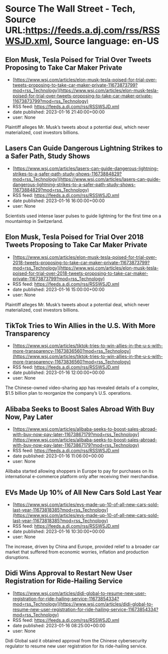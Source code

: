 # Source The Wall Street - Tech, Source URL:https://feeds.a.dj.com/rss/RSSWSJD.xml, Source language: en-US

## Elon Musk, Tesla Poised for Trial Over Tweets Proposing to Take Car Maker Private
 - [https://www.wsj.com/articles/elon-musk-tesla-poised-for-trial-over-tweets-proposing-to-take-car-maker-private-11673873799?mod=rss_Technology](https://www.wsj.com/articles/elon-musk-tesla-poised-for-trial-over-tweets-proposing-to-take-car-maker-private-11673873799?mod=rss_Technology)
 - RSS feed: https://feeds.a.dj.com/rss/RSSWSJD.xml
 - date published: 2023-01-16 21:40:00+00:00
 - user: None

Plaintiff alleges Mr. Musk’s tweets about a potential deal, which never materialized, cost investors billions.

## Lasers Can Guide Dangerous Lightning Strikes to a Safer Path, Study Shows
 - [https://www.wsj.com/articles/lasers-can-guide-dangerous-lightning-strikes-to-a-safer-path-study-shows-11673884829?mod=rss_Technology](https://www.wsj.com/articles/lasers-can-guide-dangerous-lightning-strikes-to-a-safer-path-study-shows-11673884829?mod=rss_Technology)
 - RSS feed: https://feeds.a.dj.com/rss/RSSWSJD.xml
 - date published: 2023-01-16 16:00:00+00:00
 - user: None

Scientists used intense laser pulses to guide lightning for the first time on a mountaintop in Switzerland.

## Elon Musk, Tesla Poised for Trial Over 2018 Tweets Proposing to Take Car Maker Private
 - [https://www.wsj.com/articles/elon-musk-tesla-poised-for-trial-over-2018-tweets-proposing-to-take-car-maker-private-11673873799?mod=rss_Technology](https://www.wsj.com/articles/elon-musk-tesla-poised-for-trial-over-2018-tweets-proposing-to-take-car-maker-private-11673873799?mod=rss_Technology)
 - RSS feed: https://feeds.a.dj.com/rss/RSSWSJD.xml
 - date published: 2023-01-16 15:00:00+00:00
 - user: None

Plaintiff alleges Mr. Musk’s tweets about a potential deal, which never materialized, cost investors billions.

## TikTok Tries to Win Allies in the U.S. With More Transparency
 - [https://www.wsj.com/articles/tiktok-tries-to-win-allies-in-the-u-s-with-more-transparency-11673836560?mod=rss_Technology](https://www.wsj.com/articles/tiktok-tries-to-win-allies-in-the-u-s-with-more-transparency-11673836560?mod=rss_Technology)
 - RSS feed: https://feeds.a.dj.com/rss/RSSWSJD.xml
 - date published: 2023-01-16 12:00:00+00:00
 - user: None

The Chinese-owned video-sharing app has revealed details of a complex, $1.5 billion plan to reorganize the company’s U.S. operations.

## Alibaba Seeks to Boost Sales Abroad With Buy Now, Pay Later
 - [https://www.wsj.com/articles/alibaba-seeks-to-boost-sales-abroad-with-buy-now-pay-later-11673867179?mod=rss_Technology](https://www.wsj.com/articles/alibaba-seeks-to-boost-sales-abroad-with-buy-now-pay-later-11673867179?mod=rss_Technology)
 - RSS feed: https://feeds.a.dj.com/rss/RSSWSJD.xml
 - date published: 2023-01-16 11:06:00+00:00
 - user: None

Alibaba started allowing shoppers in Europe to pay for purchases on its international e-commerce platform only after receiving their merchandise.

## EVs Made Up 10% of All New Cars Sold Last Year
 - [https://www.wsj.com/articles/evs-made-up-10-of-all-new-cars-sold-last-year-11673818385?mod=rss_Technology](https://www.wsj.com/articles/evs-made-up-10-of-all-new-cars-sold-last-year-11673818385?mod=rss_Technology)
 - RSS feed: https://feeds.a.dj.com/rss/RSSWSJD.xml
 - date published: 2023-01-16 10:30:00+00:00
 - user: None

The increase, driven by China and Europe, provided relief to a broader car market that suffered from economic worries, inflation and production disruptions.

## Didi Wins Approval to Restart New User Registration for Ride-Hailing Service
 - [https://www.wsj.com/articles/didi-global-to-resume-new-user-registration-for-ride-hailing-service-11673854334?mod=rss_Technology](https://www.wsj.com/articles/didi-global-to-resume-new-user-registration-for-ride-hailing-service-11673854334?mod=rss_Technology)
 - RSS feed: https://feeds.a.dj.com/rss/RSSWSJD.xml
 - date published: 2023-01-16 08:25:00+00:00
 - user: None

Didi Global said it obtained approval from the Chinese cybersecurity regulator to resume new user registration for its ride-hailing service.
